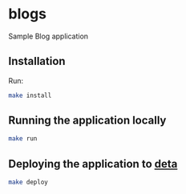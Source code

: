 # blogs
Sample Blog application


## Installation

Run:

```bash
make install
```


## Running the application locally

```bash
make run
```


## Deploying the application to [deta](https://deta.sh)

```bash
make deploy
```
